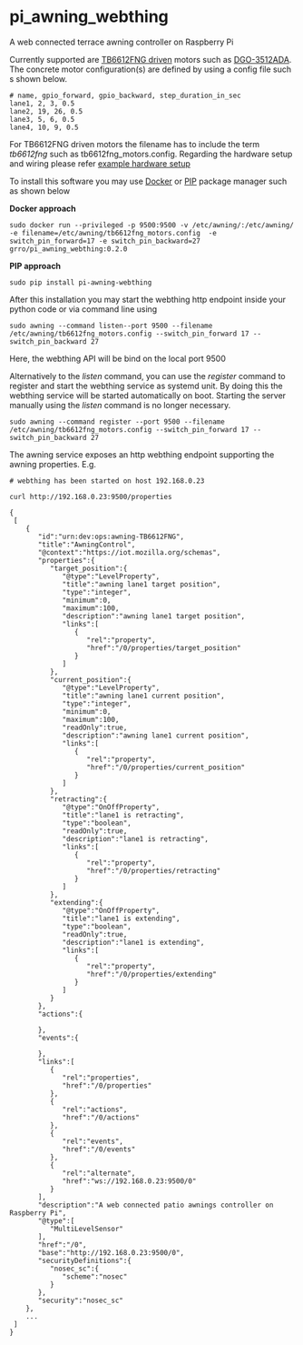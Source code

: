 # pi_awning_webthing
A web connected terrace awning controller on Raspberry Pi

Currently supported are [TB6612FNG driven](https://www.pololu.com/product/713) motors such 
as [DGO-3512ADA](https://www.ebay.co.uk/itm/Gear-Motor-Direct-Current-6-12V-Electric-With-Removable-Crank-DGO-3512ADA-/183375290396). 
The concrete motor configuration(s) are defined by using a config file such s shown below. 
```
# name, gpio_forward, gpio_backward, step_duration_in_sec
lane1, 2, 3, 0.5
lane2, 19, 26, 0.5
lane3, 5, 6, 0.5
lane4, 10, 9, 0.5
```
For TB6612FNG driven motors the filename has to include the term *tb6612fng* such as tb6612fng_motors.config. Regarding the 
hardware setup and wiring please refer [example hardware setup](doc/dgo-3512ada.md)

To install this software you may use [Docker](https://phoenixnap.com/kb/docker-on-raspberry-pi) or [PIP](https://realpython.com/what-is-pip/) package manager such as shown below

**Docker approach**
```
sudo docker run --privileged -p 9500:9500 -v /etc/awning/:/etc/awning/ -e filename=/etc/awning/tb6612fng_motors.config  -e switch_pin_forward=17 -e switch_pin_backward=27 grro/pi_awning_webthing:0.2.0
```

**PIP approach**
```
sudo pip install pi-awning-webthing
```

After this installation you may start the webthing http endpoint inside your python code or via command line using
```
sudo awning --command listen--port 9500 --filename /etc/awning/tb6612fng_motors.config --switch_pin_forward 17 --switch_pin_backward 27
```
Here, the webthing API will be bind on the local port 9500 

Alternatively to the *listen* command, you can use the *register* command to register and start the webthing service as systemd unit. 
By doing this the webthing service will be started automatically on boot. Starting the server manually using the *listen* command is no longer necessary. 
```
sudo awning --command register --port 9500 --filename /etc/awning/tb6612fng_motors.config --switch_pin_forward 17 --switch_pin_backward 27 
```

The awning service exposes an http webthing endpoint supporting the awning properties. E.g. 
```
# webthing has been started on host 192.168.0.23

curl http://192.168.0.23:9500/properties 

{
 [
    {
       "id":"urn:dev:ops:awning-TB6612FNG",
       "title":"AwningControl",
       "@context":"https://iot.mozilla.org/schemas",
       "properties":{
          "target_position":{
             "@type":"LevelProperty",
             "title":"awning lane1 target position",
             "type":"integer",
             "minimum":0,
             "maximum":100,
             "description":"awning lane1 target position",
             "links":[
                {
                   "rel":"property",
                   "href":"/0/properties/target_position"
                }
             ]
          },
          "current_position":{
             "@type":"LevelProperty",
             "title":"awning lane1 current position",
             "type":"integer",
             "minimum":0,
             "maximum":100,
             "readOnly":true,
             "description":"awning lane1 current position",
             "links":[
                {
                   "rel":"property",
                   "href":"/0/properties/current_position"
                }
             ]
          },
          "retracting":{
             "@type":"OnOffProperty",
             "title":"lane1 is retracting",
             "type":"boolean",
             "readOnly":true,
             "description":"lane1 is retracting",
             "links":[
                {
                   "rel":"property",
                   "href":"/0/properties/retracting"
                }
             ]
          },
          "extending":{
             "@type":"OnOffProperty",
             "title":"lane1 is extending",
             "type":"boolean",
             "readOnly":true,
             "description":"lane1 is extending",
             "links":[
                {
                   "rel":"property",
                   "href":"/0/properties/extending"
                }
             ]
          }
       },
       "actions":{
          
       },
       "events":{
          
       },
       "links":[
          {
             "rel":"properties",
             "href":"/0/properties"
          },
          {
             "rel":"actions",
             "href":"/0/actions"
          },
          {
             "rel":"events",
             "href":"/0/events"
          },
          {
             "rel":"alternate",
             "href":"ws://192.168.0.23:9500/0"
          }
       ],
       "description":"A web connected patio awnings controller on Raspberry Pi",
       "@type":[
          "MultiLevelSensor"
       ],
       "href":"/0",
       "base":"http://192.168.0.23:9500/0",
       "securityDefinitions":{
          "nosec_sc":{
             "scheme":"nosec"
          }
       },
       "security":"nosec_sc"
    },
    ...
 ]
}
```
